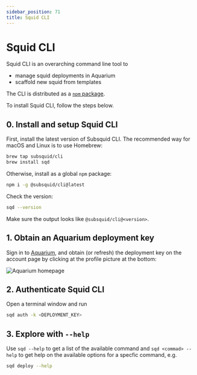 ```yaml
---
sidebar_position: 71
title: Squid CLI
---
```


# Squid CLI

Squid CLI is an overarching command line tool to 

- manage squid deployments in Aquarium 
- scaffold new squid from templates

The CLI is distributed as a [`npm` package](https://www.npmjs.com/package/@subsquid/cli). 



To install Squid CLI, follow the steps below.

## 0. Install and setup Squid CLI

First, install the latest version of Subsquid CLI.
The recommended way for macOS and Linux is to use Homebrew:
```bash
brew tap subsquid/cli
brew install sqd
```

Otherwise, install as a global `npm` package:
```bash
npm i -g @subsquid/cli@latest
```

Check the version:
```bash
sqd --version
```

Make sure the output looks like `@subsquid/cli@<version>`.

## 1. Obtain an Aquarium deployment key

Sign in to [Aquarium](https://app.subsquid.io/aquarium), and obtain (or refresh) the deployment key on the account page by clicking at the profile picture at the bottom:

![Aquarium homepage](/img/.gitbook/assets/deployment-key.png)


## 2. Authenticate Squid CLI

Open a terminal window and run 

```bash
sqd auth -k <DEPLOYMENT_KEY>
```

## 3. Explore with `--help`

Use `sqd --help` to get a list of the available command and `sqd <commad> --help` to get help on the available options for a specfic command, e.g.

```bash
sqd deploy --help
```